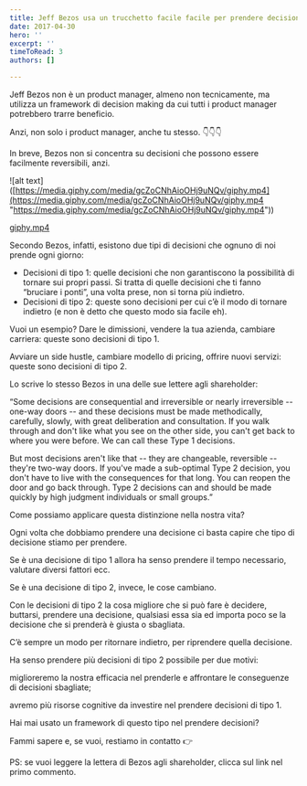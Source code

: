 ```yaml
---
title: Jeff Bezos usa un trucchetto facile facile per prendere decisioni
date: 2017-04-30
hero: ''
excerpt: ''
timeToRead: 3
authors: []

---
```

Jeff Bezos non è un product manager, almeno non tecnicamente, ma utilizza un framework di decision making da cui tutti i product manager potrebbero trarre beneficio.

Anzi, non solo i product manager, anche tu stesso. 👇👇👇

In breve, Bezos non si concentra su decisioni che possono essere facilmente reversibili, anzi.

!\[alt text\]([https://media.giphy.com/media/gcZoCNhAioOHj9uNQv/giphy.mp4](https://media.giphy.com/media/gcZoCNhAioOHj9uNQv/giphy.mp4 "https://media.giphy.com/media/gcZoCNhAioOHj9uNQv/giphy.mp4"))

[giphy.mp4](https://media.giphy.com/media/gcZoCNhAioOHj9uNQv/giphy.mp4 "giphy.mp4")

Secondo Bezos, infatti, esistono due tipi di decisioni che ognuno di noi prende ogni giorno:

* Decisioni di tipo 1: quelle decisioni che non garantiscono la possibilità di tornare sui propri passi. Si tratta di quelle decisioni che ti fanno “bruciare i ponti”, una volta prese, non si torna più indietro.
* Decisioni di tipo 2: queste sono decisioni per cui c’è il modo di tornare indietro (e non è detto che questo modo sia facile eh).

Vuoi un esempio? Dare le dimissioni, vendere la tua azienda, cambiare carriera: queste sono decisioni di tipo 1.

Avviare un side hustle, cambiare modello di pricing, offrire nuovi servizi: queste sono decisioni di tipo 2.

Lo scrive lo stesso Bezos in una delle sue lettere agli shareholder:

“Some decisions are consequential and irreversible or nearly irreversible -- one-way doors -- and these decisions must be made methodically, carefully, slowly, with great deliberation and consultation. If you walk through and don't like what you see on the other side, you can't get back to where you were before. We can call these Type 1 decisions.

But most decisions aren't like that -- they are changeable, reversible -- they're two-way doors. If you've made a sub-optimal Type 2 decision, you don't have to live with the consequences for that long. You can reopen the door and go back through. Type 2 decisions can and should be made quickly by high judgment individuals or small groups.”

Come possiamo applicare questa distinzione nella nostra vita?

Ogni volta che dobbiamo prendere una decisione ci basta capire che tipo di decisione stiamo per prendere.

Se è una decisione di tipo 1 allora ha senso prendere il tempo necessario, valutare diversi fattori ecc.

Se è una decisione di tipo 2, invece, le cose cambiano.

Con le decisioni di tipo 2 la cosa migliore che si può fare è decidere, buttarsi, prendere una decisione, qualsiasi essa sia ed importa poco se la decisione che si prenderà è giusta o sbagliata.

C’è sempre un modo per ritornare indietro, per riprendere quella decisione.

Ha senso prendere più decisioni di tipo 2 possibile per due motivi:

miglioreremo la nostra efficacia nel prenderle e affrontare le conseguenze di decisioni sbagliate;

avremo più risorse cognitive da investire nel prendere decisioni di tipo 1.

Hai mai usato un framework di questo tipo nel prendere decisioni?

Fammi sapere e, se vuoi, restiamo in contatto 👉

PS: se vuoi leggere la lettera di Bezos agli shareholder, clicca sul link nel primo commento.